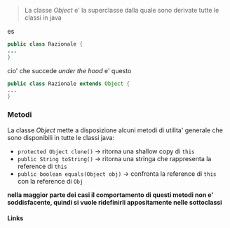 >La classe *Object* e' la superclasse dalla quale sono derivate tutte le classi in java

es
```java
public class Razionale {
...
}
```
cio' che succede *under the hood* e' questo
```java
public class Razionale extends Object {
...
}
```

### Metodi
La classe *Object* mette a disposizione alcuni metodi di utilita' generale che sono disponibili in tutte le classi java:
- `protected Object clone()` -> ritorna una shallow copy di `this`
- `public String toString()` -> ritorna una stringa che rappresenta la reference di `this`
- `public boolean equals(Object obj)` -> confronta la reference di `this` con la reference di `Obj`

**nella maggior parte dei casi il comportamento di questi metodi non e' soddisfacente, quindi si vuole ridefinirli appositamente nelle sottoclassi**

#### Links